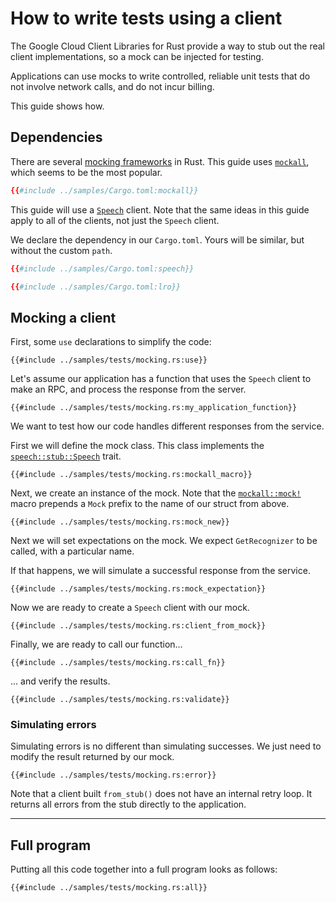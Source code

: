 <!-- 
Copyright 2025 Google LLC

Licensed under the Apache License, Version 2.0 (the "License");
you may not use this file except in compliance with the License.
You may obtain a copy of the License at

    https://www.apache.org/licenses/LICENSE-2.0

Unless required by applicable law or agreed to in writing, software
distributed under the License is distributed on an "AS IS" BASIS,
WITHOUT WARRANTIES OR CONDITIONS OF ANY KIND, either express or implied.
See the License for the specific language governing permissions and
limitations under the License.
-->

# How to write tests using a client

The Google Cloud Client Libraries for Rust provide a way to stub out the real
client implementations, so a mock can be injected for testing.

Applications can use mocks to write controlled, reliable unit tests that do not
involve network calls, and do not incur billing.

This guide shows how.

## Dependencies

There are several [mocking frameworks] in Rust. This guide uses [`mockall`],
which seems to be the most popular.

```toml
{{#include ../samples/Cargo.toml:mockall}}
```

This guide will use a [`Speech`][speech-client] client. Note that the same ideas
in this guide apply to all of the clients, not just the `Speech` client.

We declare the dependency in our `Cargo.toml`. Yours will be similar, but
without the custom `path`.

```toml
{{#include ../samples/Cargo.toml:speech}}

{{#include ../samples/Cargo.toml:lro}}
```

## Mocking a client

First, some `use` declarations to simplify the code:

```rust,ignore
{{#include ../samples/tests/mocking.rs:use}}
```

Let's assume our application has a function that uses the `Speech` client to
make an RPC, and process the response from the server.

```rust,ignore
{{#include ../samples/tests/mocking.rs:my_application_function}}
```

We want to test how our code handles different responses from the service.

First we will define the mock class. This class implements the
[`speech::stub::Speech`][speech-stub] trait.

```rust,ignore
{{#include ../samples/tests/mocking.rs:mockall_macro}}
```

Next, we create an instance of the mock. Note that the
[`mockall::mock!`][mock-macro] macro prepends a `Mock` prefix to the name of our
struct from above.

```rust,ignore
{{#include ../samples/tests/mocking.rs:mock_new}}
```

Next we will set expectations on the mock. We expect `GetRecognizer` to be
called, with a particular name.

If that happens, we will simulate a successful response from the service.

```rust,ignore
{{#include ../samples/tests/mocking.rs:mock_expectation}}
```

Now we are ready to create a `Speech` client with our mock.

```rust,ignore
{{#include ../samples/tests/mocking.rs:client_from_mock}}
```

Finally, we are ready to call our function...

```rust,ignore
{{#include ../samples/tests/mocking.rs:call_fn}}
```

... and verify the results.

```rust,ignore
{{#include ../samples/tests/mocking.rs:validate}}
```

### Simulating errors

Simulating errors is no different than simulating successes. We just need to
modify the result returned by our mock.

```rust,ignore
{{#include ../samples/tests/mocking.rs:error}}
```

Note that a client built `from_stub()` does not have an internal retry loop. It
returns all errors from the stub directly to the application.

______________________________________________________________________

## Full program

Putting all this code together into a full program looks as follows:

```rust,ignore,noplayground
{{#include ../samples/tests/mocking.rs:all}}
```

[mock-macro]: https://docs.rs/mockall/latest/mockall/macro.mock.html
[mocking frameworks]: https://blog.logrocket.com/mocking-rust-mockall-alternatives/
[speech-client]: https://docs.rs/google-cloud-speech-v2/latest/google_cloud_speech_v2/client/struct.Speech.html
[speech-stub]: https://docs.rs/google-cloud-speech-v2/latest/google_cloud_speech_v2/stub/trait.Speech.html
[`mockall`]: https://docs.rs/mockall/latest/mockall/
